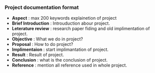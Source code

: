 ### Project documentation format
- <b>Aspect</b> :  max 200 keywords explainetion of project
- <b>Brief Introduction</b> : Introuduction abour project.
- <b>Leterature review</b> : research paper fiding and old implimentation of project.
- <b>Objective</b> : What we do in project?
- <b>Proposal</b> : How to do project?
- <b>Implimentaion</b> : start implimantation of project.
- <b>Result</b> : Result of project.
- <b>Conclusion</b> : what is the conclusion of project.
- <b>Reference</b> : mention all reference used in whole project.

